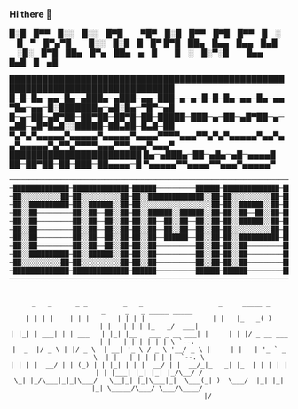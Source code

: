 <!-- Attach styles to README file -->
<div>
	
</div>

### Hi there 👋

<!--
**luigirazum/luigirazum** is a ✨ _special_ ✨ repository because its `README.md` (this file) appears on your GitHub profile.

Here are some ideas to get you started:

- 🔭 I’m currently working on ...
- 🌱 I’m currently learning ...
- 👯 I’m looking to collaborate on ...
- 🤔 I’m looking for help with ...
- 💬 Ask me about ...
- 📫 How to reach me: ...
- 😄 Pronouns: ...
- ⚡ Fun fact: ...
-->


█░█ █▀▀ █░░ █░░ █▀█   ▀█▀ █░█ █▀▀ █▀█ █▀▀ █ ░   █ ▀ █▀▄▀█   █░░ █░█ █ █▀
█▀█ ██▄ █▄▄ █▄▄ █▄█   ░█░ █▀█ ██▄ █▀▄ ██▄ ▄ █   █ ░ █░▀░█   █▄▄ █▄█ █ ▄█


████████████████████████████████████████████████████████████████████████████████
█─█─█▄─▄▄─█▄─▄███▄─▄███─▄▄─███─▄─▄─█─█─█▄─▄▄─█▄─▄▄▀█▄─▄▄─█░███████▄─▄█░█▄─▀█▀─▄█
█─▄─██─▄█▀██─██▀██─██▀█─██─█████─███─▄─██─▄█▀██─▄─▄██─▄█▀█▄█░░█████─██▄██─█▄█─██
▀▄▀▄▀▄▄▄▄▄▀▄▄▄▄▄▀▄▄▄▄▄▀▄▄▄▄▀▀▀▀▄▄▄▀▀▄▀▄▀▄▄▄▄▄▀▄▄▀▄▄▀▄▄▄▄▄▀▄▀▀▄▀▀▀▀▄▄▄▀▀▀▄▄▄▀▄▄▄▀
████████████████████████
█▄─▄███▄─██─▄█▄─▄█─▄▄▄▄█
██─██▀██─██─███─██▄▄▄▄─█
▀▄▄▄▄▄▀▀▄▄▄▄▀▀▄▄▄▀▄▄▄▄▄▀


```txt
─────────────────────────────────────────────────────────────────────────────────────────────────────────────────────────────────────
─██████████████─██████████████─██████──────────██████─██████████████─██████──██████─██████████████─██████████████─████████████████───
─██░░░░░░░░░░██─██░░░░░░░░░░██─██░░██████████████░░██─██░░░░░░░░░░██─██░░██──██░░██─██░░░░░░░░░░██─██░░░░░░░░░░██─██░░░░░░░░░░░░██───
─██░░██████████─██░░██████░░██─██░░░░░░░░░░░░░░░░░░██─██░░██████░░██─██░░██──██░░██─██████░░██████─██░░██████████─██░░████████░░██───
─██░░██─────────██░░██──██░░██─██░░██████░░██████░░██─██░░██──██░░██─██░░██──██░░██─────██░░██─────██░░██─────────██░░██────██░░██───
─██░░██─────────██░░██──██░░██─██░░██──██░░██──██░░██─██░░██████░░██─██░░██──██░░██─────██░░██─────██░░██████████─██░░████████░░██───
─██░░██─────────██░░██──██░░██─██░░██──██░░██──██░░██─██░░░░░░░░░░██─██░░██──██░░██─────██░░██─────██░░░░░░░░░░██─██░░░░░░░░░░░░██───
─██░░██─────────██░░██──██░░██─██░░██──██████──██░░██─██░░██████████─██░░██──██░░██─────██░░██─────██░░██████████─██░░██████░░████───
─██░░██─────────██░░██──██░░██─██░░██──────────██░░██─██░░██─────────██░░██──██░░██─────██░░██─────██░░██─────────██░░██──██░░██─────
─██░░██████████─██░░██████░░██─██░░██──────────██░░██─██░░██─────────██░░██████░░██─────██░░██─────██░░██████████─██░░██──██░░██████─
─██░░░░░░░░░░██─██░░░░░░░░░░██─██░░██──────────██░░██─██░░██─────────██░░░░░░░░░░██─────██░░██─────██░░░░░░░░░░██─██░░██──██░░░░░░██─
─██████████████─██████████████─██████──────────██████─██████─────────██████████████─────██████─────██████████████─██████──██████████─
─────────────────────────────────────────────────────────────────────────────────────────────────────────────────────────────────────
```
<div class="hello" align="center" style="
        code {
          white-space: pre-wrap;
          background-color: aqua;
        }

        pre {
          color: red;
          background-color: blue;
        }
">
<pre><code>
 _   _      _ _         _   _                   _     _____ _             _     _   _ _____ _____ 
| | | |    | | |       | | | |                 | |   |_   _( )           | |   | | | |_   _/  ___|
| |_| | ___| | | ___   | |_| |__   ___ _ __ ___| |     | | |/ _ __ ___   | |   | | | | | | \ `--. 
|  _  |/ _ \ | |/ _ \  | __| '_ \ / _ \ '__/ _ \ |     | |   | '_ ` _ \  | |   | | | | | |  `--. \
| | | |  __/ | | (_) | | |_| | | |  __/ | |  __/_|_   _| |_  | | | | | | | |___| |_| |_| |_/\__/ /
\_| |_/\___|_|_|\___/   \__|_| |_|\___|_|  \___(_| )  \___/  |_| |_| |_| \_____/\___/ \___/\____/ 
                                                 |/                                               
                                                                                                  
</code></pre>
</div>